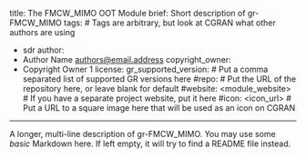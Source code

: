 title: The FMCW_MIMO OOT Module
brief: Short description of gr-FMCW_MIMO
tags: # Tags are arbitrary, but look at CGRAN what other authors are using
  - sdr
author:
  - Author Name <authors@email.address>
copyright_owner:
  - Copyright Owner 1
license:
gr_supported_version: # Put a comma separated list of supported GR versions here
#repo: # Put the URL of the repository here, or leave blank for default
#website: <module_website> # If you have a separate project website, put it here
#icon: <icon_url> # Put a URL to a square image here that will be used as an icon on CGRAN
---
A longer, multi-line description of gr-FMCW_MIMO.
You may use some *basic* Markdown here.
If left empty, it will try to find a README file instead.
